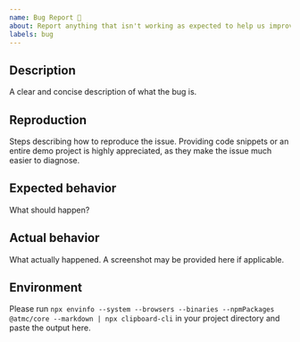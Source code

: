 ```yaml
---
name: Bug Report 🐞
about: Report anything that isn't working as expected to help us improve
labels: bug
---
```


## Description

A clear and concise description of what the bug is.

## Reproduction

Steps describing how to reproduce the issue. Providing code snippets or an entire demo project is highly appreciated, as they make the issue much easier to diagnose.

## Expected behavior

What should happen?

## Actual behavior

What actually happened. A screenshot may be provided here if applicable.

## Environment

Please run `npx envinfo --system --browsers --binaries --npmPackages @atmc/core --markdown | npx clipboard-cli` in your project directory and paste the output here.
